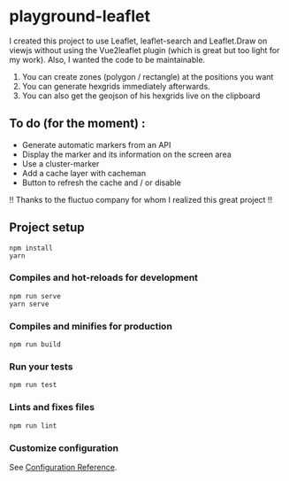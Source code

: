 # playground-leaflet

I created this project to use Leaflet, leaflet-search and Leaflet.Draw on viewjs without using the Vue2leaflet plugin (which is great but too light for my work). Also, I wanted the code to be maintainable.

1. You can create zones (polygon / rectangle) at the positions you want
2. You can generate hexgrids immediately afterwards.
3. You can also get the geojson of his hexgrids live on the clipboard

## To do (for the moment) :

- Generate automatic markers from an API
- Display the marker and its information on the screen area
- Use a cluster-marker
- Add a cache layer with cacheman
- Button to refresh the cache and / or disable

!! Thanks to the fluctuo company for whom I realized this great project !!

## Project setup

```
npm install
yarn
```

### Compiles and hot-reloads for development

```
npm run serve
yarn serve
```

### Compiles and minifies for production

```
npm run build
```

### Run your tests

```
npm run test
```

### Lints and fixes files

```
npm run lint
```

### Customize configuration

See [Configuration Reference](https://cli.vuejs.org/config/).
